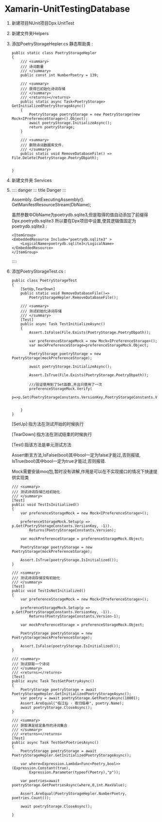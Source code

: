# Xamarin-UnitTestingDatabase

1.  新建项目NUnit项目Dpx.UnitTest

2.  新建文件夹Helpers

3.  添加PoetryStorageHepler.cs 静态帮助类 :

        public static class PoetryStorageHepler
        {
            /// <summary>
            /// 诗词数量
            /// </summary>
            public const int NumberPoetry = 139;

            /// <summary>
            /// 获得已初始化诗词存储
            /// </summary>
            /// <returns></returns>
            public static async Task<PoetryStorage> GetInitializedPoetryStorageAsync()
            {
                PoetryStorage poetryStorage = new PoetryStorage(new Mock<IPreferenceStorage>().Object);
                await poetryStorage.InitializeAsync();
                return poetryStorage;
            }

            /// <summary>
            /// 删除诗词数据库文件.
            /// </summary>
            public static void RemoveDatabaseFile() => File.Delete(PoetryStorage.PoetryDbpath);


        }

4.  新建文件夹 Services

5.  :::: danger
    ::: title
    Danger
    :::

    Assembly. GetExecutingAssembly(). GetManifestResourceStream(DbName);

    虽然参数中DbName为poetrydb.sqlite3,但是取得的值自动添加了前缀得Dpx.poetrydb.sqlite3
    所以要在Dpx项目中设置,使其逻辑值固定为poetrydb.sqlite3 :

        <ItemGroup>
        <EmbeddedResource Include="poetrydb.sqlite3" >
            <LogicalName>poetrydb.sqlite3</LogicalName>
        </EmbeddedResource>
        </ItemGroup>
    ::::

6.  添加PoetryStorageTest.cs :

        public class PoetryStorageTest
        {   
            [SetUp,TearDown]
            public static void RemoveDatabaseFile()=>
                PoetryStorageHepler.RemoveDatabaseFile();

            /// <summary>
            /// 测试初始化诗词存储
            /// </summary>
            [Test]
            public async Task TestInitializeAsync()
            {
                Assert.IsFalse(File.Exists(PoetryStorage.PoetryDbpath));

                var preferenceStorageMock = new Mock<IPreferenceStorage>();
                var mockPreferenceStorage=preferenceStorageMock.Object;

                PoetryStorage poetryStorage = new PoetryStorage(mockPreferenceStorage);

                await poetryStorage.InitializeAsync();

                Assert.IsTrue(File.Exists(PoetryStorage.PoetryDbpath));

                ///验证使用到了Set函数,并且只使用了一次
                preferenceStorageMock.Verify(
                    p=>p.Set(PoetryStorageConstants.VersionKey,PoetryStorageConstants.Version),Times.Once);


            }
        }

    \[SetUp\]:指方法在测试开始的时候执行

    \[TearDown\]:指方法在测试结束的时候执行

    \[Test\]:指该方法是单元测试方法

    Assert断言方法,IsFalse(bool)其中bool一定为false才能过,否则报错,
    IsTrue(bool)其中bool一定为true才能过,否则报错.

    Mock需要安装moq包,暂时没有讲解,作用是可以在不实现接口的情况下快速提供实现类

        /// <summary>
        /// 测试诗词存储已经初始化
        /// </summary>
        [Test]
        public void TestIsInitialized()
        {
            var preferenceStorageMock = new Mock<IPreferenceStorage>();

            preferenceStorageMock.Setup(p => p.Get(PoetryStorageConstants.VersionKey, -1)).
                Returns(PoetryStorageConstants.Version);

            var mockPreferenceStorage = preferenceStorageMock.Object;

            PoetryStorage poetryStorage = new PoetryStorage(mockPreferenceStorage);

            Assert.IsTrue(poetryStorage.IsInitialized());   
        }

        /// <summary>
        /// 测试诗词存储没有初始化
        /// </summary>
        [Test]
        public void TestIsNotInitialized()
        {
            var preferenceStorageMock = new Mock<IPreferenceStorage>();

            preferenceStorageMock.Setup(p => p.Get(PoetryStorageConstants.VersionKey, -1)).
                Returns(PoetryStorageConstants.Version-1);

            var mockPreferenceStorage = preferenceStorageMock.Object;

            PoetryStorage poetryStorage = new PoetryStorage(mockPreferenceStorage);

            Assert.IsFalse(poetryStorage.IsInitialized());
        }

        /// <summary>
        /// 测试获取一个诗词
        /// </summary>
        /// <returns></returns>
        [Test]
        public async Task TestGetPoetryAsync()
        {
            PoetryStorage poetryStorage = await PoetryStorageHepler.GetInitializedPoetryStorageAsync();
            var poetry = await poetryStorage.GetPoetryAsync(10001);
            Assert.AreEqual("临江仙 · 夜归临皋", poetry.Name);
            await poetryStorage.CloseAsync();
        }

        /// <summary>
        /// 获取满足给定条件的诗词集合
        /// </summary>
        /// <returns></returns>
        [Test]
        public async Task TestGetPoetriesAsync()
        {
            PoetryStorage poetryStorage = await PoetryStorageHepler.GetInitializedPoetryStorageAsync();

            var where=Expression.Lambda<Func<Poetry,bool>>(Expression.Constant(true),
                Expression.Parameter(typeof(Poetry),"p"));

            var poetries=await poetryStorage.GetPoetriesAsync(where,0,int.MaxValue);

            Assert.AreEqual(PoetryStorageHepler.NumberPoetry, poetries.Count());

            await poetryStorage.CloseAsync();

        }
